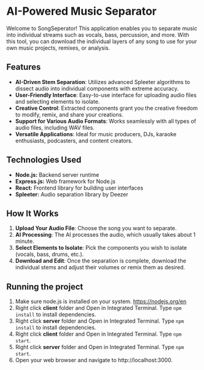 # AI-Powered Music Separator
Welcome to SongSeperator! This application enables you to separate music into individual streams such as vocals, bass, percussion, and more. With this tool, you can download the individual layers of any song to use for your own music projects, remixes, or analysis.

## Features
- **AI-Driven Stem Separation**: Utilizes advanced Spleeter algorithms to dissect audio into individual components with extreme accuracy.
- **User-Friendly Interface**: Easy-to-use interface for uploading audio files and selecting elements to isolate.
- **Creative Control**: Extracted components grant you the creative freedom to modify, remix, and share your creations.
- **Support for Various Audio Formats**: Works seamlessly with all types of audio files, including WAV files.
- **Versatile Applications**: Ideal for music producers, DJs, karaoke enthusiasts, podcasters, and content creators.


## Technologies Used

- **Node.js:** Backend server runtime
- **Express.js:** Web framework for Node.js
- **React:** Frontend library for building user interfaces
- **Spleeter:** Audio separation library by Deezer

## How It Works
1. **Upload Your Audio File**: Choose the song you want to separate.
2. **AI Processing**: The AI processes the audio, which usually takes about 1 minute.
3. **Select Elements to Isolate**: Pick the components you wish to isolate (vocals, bass, drums, etc.).
4. **Download and Edit**: Once the separation is complete, download the individual stems and adjust their volumes or remix them as desired.

## Running the project
1. Make sure node.js is installed on your system. https://nodejs.org/en
2. Right click **client** folder and Open in Integrated Terminal. Type ```npm install``` to install dependencies.
3. Right click **server** folder and Open in Integrated Terminal. Type ```npm install``` to install dependencies.
4. Right click **client** folder and Open in Integrated Terminal. Type ```npm start```.
5. Right click **server** folder and Open in Integrated Terminal. Type ```npm start```.
6. Open your web browser and navigate to http://localhost:3000.
